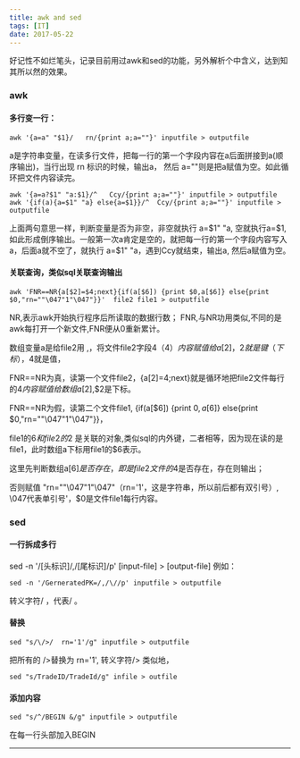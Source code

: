 ```yaml
---
title: awk and sed
tags: [IT]
date: 2017-05-22
---
```


好记性不如烂笔头，记录目前用过awk和sed的功能，另外解析个中含义，达到知其所以然的效果。

### awk

#### 多行变一行：

    awk '{a=a" "$1}/   rn/{print a;a=""}' inputfile > outputfile
    
a是字符串变量，在读多行文件，把每一行的第一个字段内容在a后面拼接到a(顺序输出)，当行出现 rn 标识的时候，输出a， 然后 a=""则是把a赋值为空。如此循环把文件内容读完。

    awk '{a=a?$1" "a:$1}/^   Ccy/{print a;a=""}' inputfile > outputfile
    awk '{if(a){a=$1" "a} else{a=$1}}/^  Ccy/{print a;a=""}' inputfile > outputfile
    
上面两句意思一样，判断变量是否为非空，非空就执行 a=$1"  "a, 空就执行a=$1, 如此形成倒序输出。一般第一次a肯定是空的，就把每一行的第一个字段内容写入a，后面a就不空了，就执行 a=$1"  "a，遇到Ccy就结束，输出a,  然后a赋值为空。


#### 关联查询，类似sql关联查询输出

    awk 'FNR==NR{a[$2]=$4;next}{if(a[$6]) {print $0,a[$6]} else{print $0,"rn=""\047"1"\047"}}'  file2 file1 > outputfile

NR,表示awk开始执行程序后所读取的数据行数；
FNR,与NR功用类似,不同的是awk每打开一个新文件,FNR便从0重新累计。

数组变量a是给file2用 ,，将文件file2字段4（$4）内容赋值给a[$2]，$2就是键（下标），$4就是值，

FNR==NR为真，读第一个文件file2，{a[$2]=$4;next}就是循环地把file2文件每行的$4内容赋值给数组a[$2],$2是下标。

FNR==NR为假，读第二个文件file1, {if(a[$6]) {print $0,a[$6]} else{print $0,"rn=""\047"1"\047"}}，

file1的$6和file2的$2 是关联的对象,类似sql的内外键，二者相等，因为现在读的是file1，此时数组a下标用file1的$6表示。

这里先判断数组a[$6]是否存在，即是file2文件的$4是否存在，存在则输出；

否则赋值  "rn=""\047"1"\047"（rn='1'，这是字符串，所以前后都有双引号）, \047代表单引号'，$0是文件file1每行内容。



### sed

#### 一行拆成多行

sed -n '/[头标识]/,/[尾标识]/p' [input-file] > [output-file]
例如： 

    sed -n '/GerneratedPK=/,/\//p' inputfile > outputfile   
    
转义字符\/ ，代表/ 。


#### 替换

    sed "s/\/>/  rn='1'/g" inputfile > outputfile 
    
把所有的 />替换为 rn='1', 转义字符\/> 
类似地，

    sed "s/TradeID/TradeId/g" infile > outfile




#### 添加内容

    sed "s/^/BEGIN &/g" inputfile > outputfile
    
在每一行头部加入BEGIN


 * * *



  
